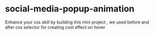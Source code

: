 # social-media-popup-animation
 Enhance your css skill by building this mini project , we used before and after css selector for creating cool effect on hover

